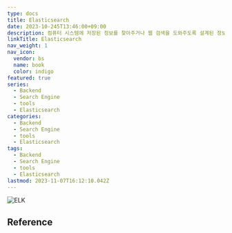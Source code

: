 ```yaml
---
type: docs
title: Elasticsearch
date: 2023-10-245T13:46:00+09:00
description: 컴퓨터 시스템에 저장된 정보를 찾아주거나 웹 검색을 도와주도록 설계된 정보 검색 시스템 또는 컴퓨터 프로그램
linkTitle: Elasticsearch
nav_weight: 1
nav_icon:
  vendor: bs
  name: book
  color: indigo
featured: true
series:
  - Backend
  - Search Engine
  - tools
  - Elasticsearch
categories:
  - Backend
  - Search Engine
  - tools
  - Elasticsearch
tags:
  - Backend
  - Search Engine
  - tools
  - Elasticsearch
lastmod: 2023-11-07T16:12:10.042Z
---
```


![ELK](/backend/elk.jpg#center)

## Reference
